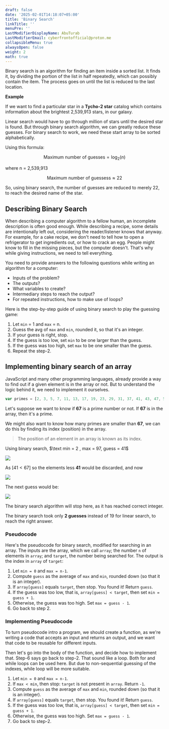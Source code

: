 ```yaml
---
draft: false
date: '2025-02-01T14:18:07+05:00'
title: 'Binary Search'
linkTitle: ''
menuPre: ''
LastModifierDisplayName: AbuTurab
LastModifierEmail: cyberfrontofficial@proton.me
collapsibleMenu: true
alwaysOpen: false
weight: 2
math: true
---
```


Binary search is an algorithm for finding an item inside a sorted list. It finds it, by dividing the portion of the list in half repeatedly, which can possibly contain the item. The process goes on until the list is reduced to the last location.

**Example**

If we want to find a particular star in a **Tycho-2 star** catalog which contains information about the brightest 2,539,913 stars, in our galaxy.

Linear search would have to go through million of stars until the desired star is found. But through binary search algorithm, we can greatly reduce these guesses. For binary search to work, we need these start array to be sorted alphabetically.

Using this formula:

$$
\text{Maximum number of guesses} = \log_{2}(n)
$$

where n = 2,539,913

$$
\text{Maximum number of guessess} \approx  22
$$

So, using binary search, the number of guesses are reduced to merely 22, to reach the desired name of the star.

## Describing Binary Search

When describing a computer algorithm to a fellow human, an incomplete description is often good enough. While describing a recipe, some details are intentionally left out, considering the reader/listener knows that anyway. For example, for a cake recipe, we don't need to tell how to open a refrigerator to get ingredients out, or how to crack an egg. People might know to fill in the missing pieces, but the computer doesn't. That's why while giving instructions, we need to tell everything.

You need to provide answers to the following questions while writing an algorithm for a computer:

- Inputs of the problem?
- The outputs?
- What variables to create?
- Intermediary steps to reach the output?
- For repeated instructions, how to make use of loops?

Here is the step-by-step guide of using binary search to play the guessing game:

1. Let `min` = 1 and `max` = n.
2. Guess the avg of `max` and `min`, rounded it, so that it's an integer.
3. If your guess is right, stop.
4. If the guess is too low, set `min` to be one larger than the guess.
5. If the guess was too high, set `max` to be one smaller than the guess.
6. Repeat the step-2.

## Implementing binary search of an array

JavaScript and many other programming languages, already provide a way to find out if a given element is in the array or not. But to understand the logic behind it, we need to implement it ourselves.

```js
var primes = [2, 3, 5, 7, 11, 13, 17, 19, 23, 29, 31, 37, 41, 43, 47, 53, 59, 61, 67, 71, 73, 79, 83, 89, 97];
```

Let's suppose we want to know if **67** is a prime number or not. If **67** is in the array, then it's a prime.

We might also want to know how many primes are smaller than **67**, we can do this by finding its index (position) in the array.

> The position of an element in an array is known as its index.

Using binary search, $\text min = 2 , max = 97, guess = 41$

![](/notes/computer-science-theory/binary-search.webp)

As $[ 41 < 67 ]$ so the elements less **41** would be discarded, and now

![](/notes/computer-science-theory/binary-search-1.webp)

The next guess would be:

![](/notes/computer-science-theory/binary-search-2.webp)

The binary search algorithm will stop here, as it has reached correct integer.

The binary search took only **2 guesses** instead of 19 for linear search, to reach the right answer.

### Pseudocode

Here's the pseudocode for binary search, modified for searching in an array. The inputs are the array, which we call `array`; the number `n` of elements in `array`; and `target`, the number being searched for. The output is the index in `array` of `target`:

1. Let `min = 0` and `max = n-1`.
2. Compute `guess` as the average of `max` and `min`, rounded down (so that it is an integer).
3. If `array[guess]` equals `target`, then stop. You found it! Return `guess`.
4. If the guess was too low, that is, `array[guess] < target`, then set `min = guess + 1`.
5. Otherwise, the guess was too high. Set `max = guess - 1`.
6. Go back to step 2.

### Implementing Pseudocode

To turn pseudocode intro a program, we should create a function, as we're writing a code that accepts an input and returns an output, and we want that code to be reusable for different inputs.

Then let's go into the body of the function, and decide how to implement that. Step-6 says go back to step-2. That sound like a loop. Both for and while loops can be used here. But due to non-sequential guessing of the indexes, while loop will be more suitable.

1. Let `min = 0` and `max = n-1`.
2. If `max < min`, then stop: `target` is not present in `array`. Return `-1`.
3. Compute `guess` as the average of `max` and `min`, rounded down (so that it is an integer).
4. If `array[guess]` equals `target`, then stop. You found it! Return `guess`.
5. If the guess was too low, that is, `array[guess] < target`, then set `min = guess + 1`.
6. Otherwise, the guess was too high. Set `max = guess - 1`.
7. Go back to step-2.